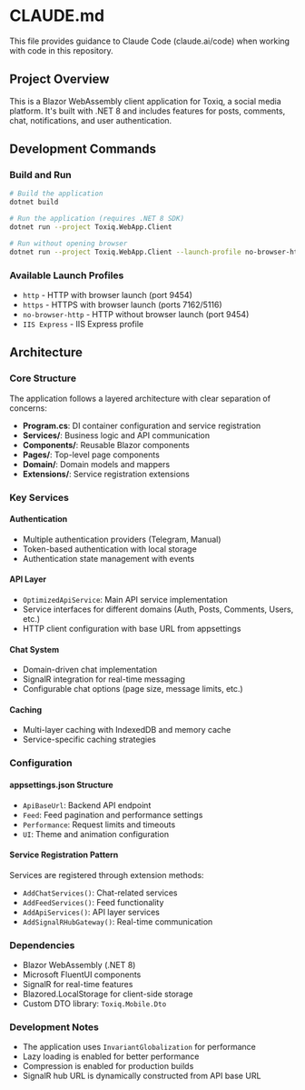 # CLAUDE.md

This file provides guidance to Claude Code (claude.ai/code) when working with code in this repository.

## Project Overview

This is a Blazor WebAssembly client application for Toxiq, a social media platform. It's built with .NET 8 and includes features for posts, comments, chat, notifications, and user authentication.

## Development Commands

### Build and Run
```bash
# Build the application
dotnet build

# Run the application (requires .NET 8 SDK)
dotnet run --project Toxiq.WebApp.Client

# Run without opening browser
dotnet run --project Toxiq.WebApp.Client --launch-profile no-browser-http
```

### Available Launch Profiles
- `http` - HTTP with browser launch (port 9454)
- `https` - HTTPS with browser launch (ports 7162/5116)
- `no-browser-http` - HTTP without browser launch (port 9454)
- `IIS Express` - IIS Express profile

## Architecture

### Core Structure
The application follows a layered architecture with clear separation of concerns:

- **Program.cs**: DI container configuration and service registration
- **Services/**: Business logic and API communication
- **Components/**: Reusable Blazor components
- **Pages/**: Top-level page components
- **Domain/**: Domain models and mappers
- **Extensions/**: Service registration extensions

### Key Services

#### Authentication
- Multiple authentication providers (Telegram, Manual)
- Token-based authentication with local storage
- Authentication state management with events

#### API Layer
- `OptimizedApiService`: Main API service implementation
- Service interfaces for different domains (Auth, Posts, Comments, Users, etc.)
- HTTP client configuration with base URL from appsettings

#### Chat System
- Domain-driven chat implementation
- SignalR integration for real-time messaging
- Configurable chat options (page size, message limits, etc.)

#### Caching
- Multi-layer caching with IndexedDB and memory cache
- Service-specific caching strategies

### Configuration

#### appsettings.json Structure
- `ApiBaseUrl`: Backend API endpoint
- `Feed`: Feed pagination and performance settings
- `Performance`: Request limits and timeouts
- `UI`: Theme and animation configuration

#### Service Registration Pattern
Services are registered through extension methods:
- `AddChatServices()`: Chat-related services
- `AddFeedServices()`: Feed functionality
- `AddApiServices()`: API layer services
- `AddSignalRHubGateway()`: Real-time communication

### Dependencies
- Blazor WebAssembly (.NET 8)
- Microsoft FluentUI components
- SignalR for real-time features
- Blazored.LocalStorage for client-side storage
- Custom DTO library: `Toxiq.Mobile.Dto`

### Development Notes
- The application uses `InvariantGlobalization` for performance
- Lazy loading is enabled for better performance
- Compression is enabled for production builds
- SignalR hub URL is dynamically constructed from API base URL